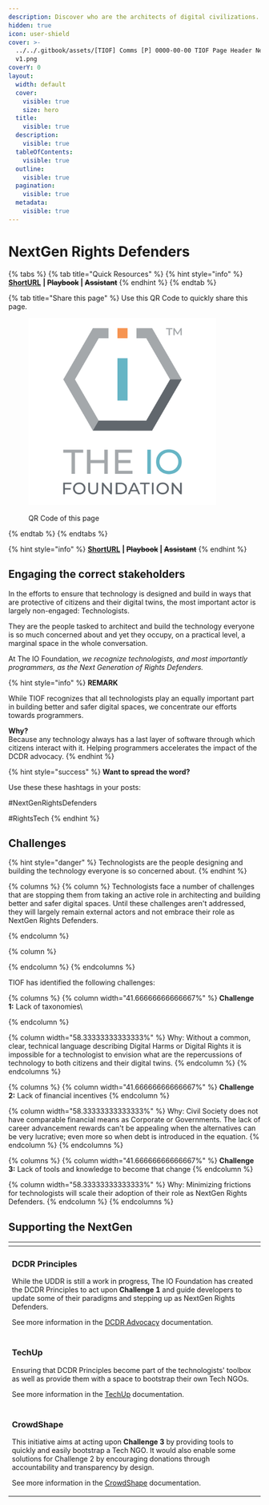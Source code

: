 ```yaml
---
description: Discover who are the architects of digital civilizations.
hidden: true
icon: user-shield
cover: >-
  ../../.gitbook/assets/[TIOF] Comms [P] 0000-00-00 TIOF Page Header NextGen XXX
  v1.png
coverY: 0
layout:
  width: default
  cover:
    visible: true
    size: hero
  title:
    visible: true
  description:
    visible: true
  tableOfContents:
    visible: true
  outline:
    visible: true
  pagination:
    visible: true
  metadata:
    visible: true
---
```


# NextGen Rights Defenders



{% tabs %}
{% tab title="Quick Resources" %}
{% hint style="info" %}
[**ShortURL**](https://short.theiofoundation.org/TIOFOrgBoards) **|&#x20;**~~**Playbook**~~**&#x20;|&#x20;**~~**Assistant**~~
{% endhint %}
{% endtab %}

{% tab title="Share this page" %}
Use this QR Code to quickly share this page.

<figure><img src="../../.gitbook/assets/[TIOF] Comms [P] TIOF Full Logo C T HiRes ENG v1.6.png" alt="" width="375"><figcaption><p>QR Code of this page</p></figcaption></figure>
{% endtab %}
{% endtabs %}

{% hint style="info" %}
[**ShortURL**](http://tiof.click/TIOFNextGen) **|&#x20;**~~**Playbook**~~**&#x20;|&#x20;**~~**Assistant**~~
{% endhint %}

## Engaging the correct stakeholders

In the efforts to ensure that technology is designed and build in ways that are protective of citizens and their digital twins, the most important actor is largely non-engaged: Technologists.

They are the people tasked to architect and build the technology everyone is so much concerned about and yet they occupy, on a practical level, a marginal space in the whole conversation.

At The IO Foundation, _we recognize technologists, and most importantly programmers, as the Next Generation of Rights Defenders._

{% hint style="info" %}
**REMARK**

While TIOF recognizes that all technologists play an equally important part in building better and safer digital spaces, we concentrate our efforts towards programmers.

**Why?**\
Because any technology always has a last layer of software through which citizens interact with it. Helping programmers accelerates the impact of the DCDR advocacy.
{% endhint %}

{% hint style="success" %}
**Want to spread the word?**

Use these these hashtags in your posts:

\#NextGenRightsDefenders

\#RightsTech
{% endhint %}

## Challenges

{% hint style="danger" %}
Technologists are the people designing and building the technology everyone is so concerned about.&#x20;
{% endhint %}

{% columns %}
{% column %}
Technologists face a number of challenges that are stopping them from taking an active role in architecting and building better and safer digital spaces. Until these challenges aren't addressed, they will largely remain external actors and not embrace their role as NextGen Rights Defenders.


{% endcolumn %}

{% column %}

{% endcolumn %}
{% endcolumns %}

TIOF has identified the following challenges:

{% columns %}
{% column width="41.66666666666667%" %}
**Challenge 1:** Lack of taxonomies\

{% endcolumn %}

{% column width="58.33333333333333%" %}
Why: Without a common, clear, technical language describing Digital Harms or Digital Rights it is impossible for a technologist to envision what are the repercussions of technology to both citizens and their digital twins.
{% endcolumn %}
{% endcolumns %}

{% columns %}
{% column width="41.66666666666667%" %}
**Challenge 2:** Lack of financial incentives
{% endcolumn %}

{% column width="58.33333333333333%" %}
Why: Civil Society does not have comparable financial means as Corporate or Governments. The lack of career advancement rewards can't be appealing when the alternatives can be very lucrative; even more so when debt is introduced in the equation.
{% endcolumn %}
{% endcolumns %}

{% columns %}
{% column width="41.66666666666667%" %}
**Challenge 3:** Lack of tools and knowledge to become that change
{% endcolumn %}

{% column width="58.33333333333333%" %}
Why: Minimizing frictions for technologists will scale their adoption of their role as NextGen Rights Defenders.&#x20;
{% endcolumn %}
{% endcolumns %}



## Supporting the NextGen

<table data-view="cards"><thead><tr><th></th></tr></thead><tbody><tr><td><h3>DCDR Principles</h3><p>While the UDDR is still a work in progress, The IO Foundation has created the DCDR Principles to act upon <strong>Challenge 1</strong> and guide developers to update some of their paradigms and stepping up as NextGen Rights Defenders.</p><p>See more information in the <a data-mention href="https://app.gitbook.com/o/-MF3oKZXzZjSRVKTjwWS/s/rG4xcNzldvEoKR9FS7Og/">DCDR Advocacy</a> documentation.</p></td></tr><tr><td><h3>TechUp</h3><p>Ensuring that DCDR Principles become part of the technologists' toolbox as well as provide them with a space to bootstrap their own Tech NGOs.</p><p>See more information in the <a data-mention href="https://app.gitbook.com/o/-MF3oKZXzZjSRVKTjwWS/s/-M_K54SuAkrrbCKMqyze/">TechUp</a> documentation.</p></td></tr><tr><td><h3>CrowdShape</h3><p>This initiative aims at acting upon <strong>Challenge 3</strong> by providing tools to quickly and easily bootstrap a Tech NGO. It would also enable some solutions for Challenge 2 by encouraging donations through accountability and transparency by design.</p><p>See more information in the <a data-mention href="https://app.gitbook.com/o/-MF3oKZXzZjSRVKTjwWS/s/MxkrsyQSraXtP8kYavv2/">CrowdShape</a> documentation.</p></td></tr></tbody></table>



